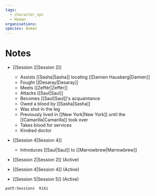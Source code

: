 ```yaml
---
tags:
  - character_npc
  - Human
organisations: 
species: Human
---
```



# Notes
- [[Session 2|Session 2]]
	- Assists [[Sasha|Sasha]] locating [[Damien Hausberg|Damien]]
	- Fought [[Desaray|Desaray]]
	- Meets [[Zeffér|Zeffér]]
	- Attacks [[Saul|Saul]]
	- Becomes [[Saul|Saul]]'s acquaintance
	- Owed a blood by [[Sasha|Sasha]]
	- Was shot in the leg
	- Previously lived in [[New York|New York]] until the [[Camarilla|Camarilla]] took over
	- Takes blood for services
	- Kindred doctor
- [[Session 4|Session 4]]
	- Introduces [[Saul|Saul]] to [[Marrowbrew|Marrowbrew]]

- [[Session 2|Session 2]] (Active)
- [[Session 4|Session 4]] (Active)
- [[Session 5|Session 5]] (Active)

```query
path:Sessions  Kiki
```
